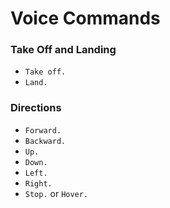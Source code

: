 # Voice Commands

### Take Off and Landing

* `Take off.`
* `Land.`

### Directions

* `Forward.`
* `Backward.`
* `Up.`
* `Down.`
* `Left.`
* `Right.`
* `Stop.` or `Hover.`